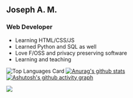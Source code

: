 ## Joseph A. M. 
### Web Developer 

- Learning HTML/CSS/JS
- Learned Python and SQL as well
- Love F/OSS and privacy preserving software
- Learning and teaching

![Top Languages Card](https://github-readme-stats.vercel.app/api/top-langs/?username=josamontiel)
[![Anurag's github stats](https://github-readme-stats.vercel.app/api?username=josamontiel)](https://github.com/anuraghazra/github-readme-stats)
[![Ashutosh's github activity graph](https://activity-graph.herokuapp.com/graph?username=josamontiel&theme=dracula)](https://github.com/ashutosh00710/github-readme-activity-graph)

<img align="center" src="https://github-readme-streak-stats.herokuapp.com/?user=josamontiel" ></img>
